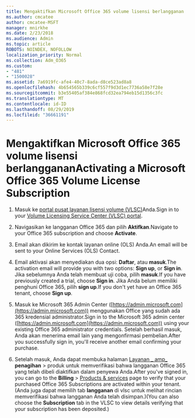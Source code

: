 ```yaml
---
title: Mengaktifkan Microsoft Office 365 volume lisensi berlangganan
ms.author: cmcatee
author: cmcatee-MSFT
manager: mnirkhe
ms.date: 2/23/2018
ms.audience: Admin
ms.topic: article
ROBOTS: NOINDEX, NOFOLLOW
localization_priority: Normal
ms.collection: Adm_O365
ms.custom:
- "481"
- "1500028"
ms.assetid: 7a6919fc-afe4-40c7-8ada-d8ce523ad8a8
ms.openlocfilehash: 4b654565b339c6cf557f9d3d1ec7736a58e7f28e
ms.sourcegitcommit: b3e55405af384e868fcd32ea794eb15d1356c3fc
ms.translationtype: MT
ms.contentlocale: id-ID
ms.lasthandoff: 08/29/2019
ms.locfileid: "36661191"
---
```

# <a name="activating-a-microsoft-office-365-volume-license-subscription"></a><span data-ttu-id="8e173-102">Mengaktifkan Microsoft Office 365 volume lisensi berlangganan</span><span class="sxs-lookup"><span data-stu-id="8e173-102">Activating a Microsoft Office 365 Volume License Subscription</span></span>

1. <span data-ttu-id="8e173-103">Masuk ke [portal pusat layanan lisensi volume (VLSC)](http://go.microsoft.com/fwlink/p/?LinkId=329762)Anda.</span><span class="sxs-lookup"><span data-stu-id="8e173-103">Sign in to your [Volume Licensing Service Center (VLSC) portal](http://go.microsoft.com/fwlink/p/?LinkId=329762).</span></span>

2. <span data-ttu-id="8e173-104">Navigasikan ke langganan Office 365 dan pilih **Aktifkan**.</span><span class="sxs-lookup"><span data-stu-id="8e173-104">Navigate to your Office 365 subscription and choose **Activate**.</span></span>

3. <span data-ttu-id="8e173-105">Email akan dikirim ke kontak layanan online (OLS) Anda.</span><span class="sxs-lookup"><span data-stu-id="8e173-105">An email will be sent to your Online Services (OLS) Contact.</span></span>

4. <span data-ttu-id="8e173-106">Email aktivasi akan menyediakan dua opsi: **Daftar**, atau **masuk**.</span><span class="sxs-lookup"><span data-stu-id="8e173-106">The activation email will provide you with two options: **Sign up**, or **Sign in**.</span></span> <span data-ttu-id="8e173-107">Jika sebelumnya Anda telah membuat uji coba, pilih **masuk**.</span><span class="sxs-lookup"><span data-stu-id="8e173-107">If you have previously created a trial, choose **Sign in**.</span></span> <span data-ttu-id="8e173-108">Jika Anda belum memiliki penghuni Office 365, pilih **sign up**.</span><span class="sxs-lookup"><span data-stu-id="8e173-108">If you don't yet have an Office 365 tenant, choose **Sign up**.</span></span>

5. <span data-ttu-id="8e173-109">Masuk ke Microsoft 365 Admin Center ([https://admin.microsoft.com](https://admin.microsoft.com)) menggunakan Office yang sudah ada 365 kredensial administrator.</span><span class="sxs-lookup"><span data-stu-id="8e173-109">Sign in to the Microsoft 365 admin center ([https://admin.microsoft.com](https://admin.microsoft.com)) using your existing Office 365 administrator credentials.</span></span> <span data-ttu-id="8e173-110">Setelah berhasil masuk, Anda akan menerima email lain yang mengonfirmasi pembelian.</span><span class="sxs-lookup"><span data-stu-id="8e173-110">After you successfully sign in, you'll receive another email confirming your purchase.</span></span>

6. <span data-ttu-id="8e173-111">Setelah masuk, Anda dapat membuka halaman [Layanan _ amp_](https://go.microsoft.com/fwlink/p/?linkid=842054) **penagihan** \> produk untuk memverifikasi bahwa langganan Office 365 yang telah dibeli diaktifkan dalam penyewa Anda.</span><span class="sxs-lookup"><span data-stu-id="8e173-111">After you've signed in, you can go to the **Billing** \> [Products & services](https://go.microsoft.com/fwlink/p/?linkid=842054) page to verify that your purchased Office 365 Subscriptions are activated within your tenant.</span></span> <span data-ttu-id="8e173-112">(Anda juga dapat memilih tab **langganan** di vlsc untuk melihat rincian memverifikasi bahwa langganan Anda telah disimpan.)</span><span class="sxs-lookup"><span data-stu-id="8e173-112">(You can also choose the **Subscription** tab in the VLSC to view details verifying that your subscription has been deposited.)</span></span>